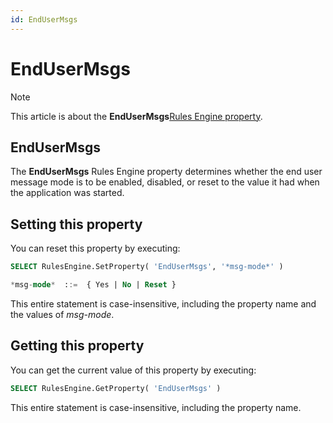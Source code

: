 ```yaml
---
id: EndUserMsgs
---
```


# EndUserMsgs



> [!NOTE]
> This article is about the **EndUserMsgs**[Rules Engine property](/docs/Modeller_and_Rules_Engine/Rules_Engine_properties).

## **EndUserMsgs**

The **EndUserMsgs** Rules Engine property determines whether the end user message mode is to be enabled, disabled, or reset to the value it had when the application was started.

## Setting this property

You can reset this property by executing:
 

```sql
SELECT RulesEngine.SetProperty( 'EndUserMsgs', '*msg-mode*' )

*msg-mode*  ::=  { Yes | No | Reset }
```

This entire statement is case-insensitive, including the property name and the values of *msg-mode*.

## Getting this property

You can get the current value of this property by executing:

```sql
SELECT RulesEngine.GetProperty( 'EndUserMsgs' )
```

This entire statement is case-insensitive, including the property name.